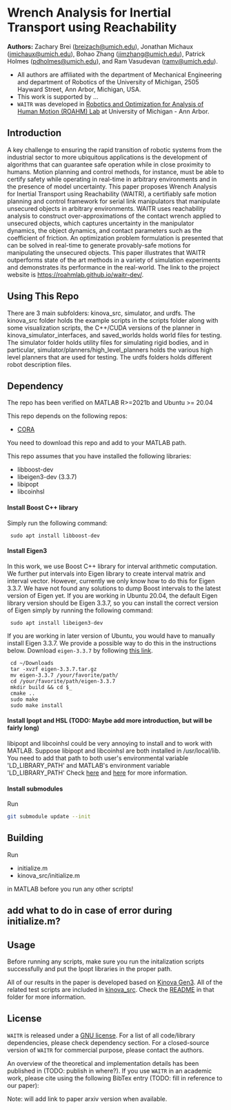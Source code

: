 # Wrench Analysis for Inertial Transport using Reachability
**Authors:** Zachary Brei (breizach@umich.edu), Jonathan Michaux (jmichaux@umich.edu), Bohao Zhang (jimzhang@umich.edu), Patrick Holmes (pdholmes@umich.edu), and Ram Vasudevan (ramv@umich.edu). 

- All authors are affiliated with the department of Mechanical Engineering and department of Robotics of the University of Michigan, 2505 Hayward Street, Ann Arbor, Michigan, USA.
- This work is supported by ...
- `WAITR` was developed in [Robotics and Optimization for Analysis of Human Motion (ROAHM) Lab](http://www.roahmlab.com/) at University of Michigan - Ann Arbor.

## Introduction
A key challenge to ensuring the rapid transition of robotic systems from the industrial sector to more ubiquitous applications is the development of algorithms that can guarantee safe operation while in close proximity to humans. Motion planning and control methods, for instance, must be able to certify safety while operating in real-time in arbitrary environments and in the presence of model uncertainty. This paper proposes Wrench Analysis for Inertial Transport using Reachability (WAITR), a certifiably safe motion planning and control framework for serial link manipulators that manipulate unsecured objects in arbitrary environments. WAITR uses reachability analysis to construct over-approximations of the contact wrench applied to unsecured objects, which captures uncertainty in the manipulator dynamics, the object dynamics, and contact parameters such as the coefficient of friction. An optimization problem formulation is presented that can be solved in real-time to generate provably-safe motions for manipulating the unsecured objects. This paper illustrates that WAITR outperforms state of the art methods in a variety of simulation experiments and demonstrates its performance in the real-world.
The link to the project website is https://roahmlab.github.io/waitr-dev/.

## Using This Repo

There are 3 main subfolders: kinova_src, simulator, and urdfs. The kinova_src folder holds the example scripts in the scripts folder along with some visualization scripts, the C++/CUDA versions of the planner in kinova_simulator_interfaces, and saved_worlds holds world files for testing. The simulator folder holds utility files for simulating rigid bodies, and in particular, simulator/planners/high_level_planners holds the various high level planners that are used for testing. The urdfs folders holds different robot description files.

## Dependency
The repo has been verified on MATLAB R>=2021b and Ubuntu >= 20.04

This repo depends on the following repos:
 - [CORA](https://tumcps.github.io/CORA/)
 
You need to download this repo and add to your MATLAB path.

This repo assumes that you have installed the following libraries:

 - libboost-dev
 - libeigen3-dev (3.3.7)
 - libipopt
 - libcoinhsl
 
#### Install Boost C++ library
Simply run the following command:

     sudo apt install libboost-dev 

#### Install Eigen3
In this work, we use Boost C++ library for interval arithmetic computation. 
We further put intervals into Eigen library to create interval matrix and interval vector. 
However, currently we only know how to do this for Eigen 3.3.7.
We have not found any solutions to dump Boost intervals to the latest version of Eigen yet.
If you are working in Ubuntu 20.04, the default Eigen library version should be Eigen 3.3.7, so you can install the correct version of Eigen simply by running the following command:

     sudo apt install libeigen3-dev 

If you are working in later version of Ubuntu, you would have to manually install Eigen 3.3.7.
We provide a possible way to do this in the instructions below.
Download `eigen-3.3.7` by following [this link](https://gitlab.com/libeigen/eigen/-/releases/3.3.7).

     cd ~/Downloads
     tar -xvzf eigen-3.3.7.tar.gz
     mv eigen-3.3.7 /your/favorite/path/
     cd /your/favorite/path/eigen-3.3.7
     mkdir build && cd $_
     cmake ..
     sudo make
     sudo make install
 
#### Install Ipopt and HSL (TODO: Maybe add more introduction, but will be fairly long)
libipopt and libcoinhsl could be very annoying to install and to work with MATLAB. 
Suppose libipopt and libcoinhsl are both installed in /usr/local/lib.
You need to add that path to both user's environmental variable 'LD_LIBRARY_PATH' and MATLAB's environment variable 'LD_LIBRARY_PATH'
Check [here](https://www.mathworks.com/help/matlab/matlab_external/set-run-time-library-path-on-linux-systems.html) and [here](https://stackoverflow.com/questions/13428910/how-to-set-the-environmental-variable-ld-library-path-in-linux) for more information.

#### Install submodules
Run
``` sh
git submodule update --init
```

## Building
Run 
 - initialize.m
 - kinova_src/initialize.m
 
in MATLAB before you run any other scripts!

## add what to do in case of error during initialize.m?

## Usage
Before running any scripts, make sure you run the initalization scripts successfully and put the Ipopt libraries in the proper path.

All of our results in the paper is developed based on [Kinova Gen3](https://www.kinovarobotics.com/product/gen3-robots). 
All of the related test scripts are included in [kinova_src](https://github.com/roahmlab/waitr-dev/tree/main/kinova_src).
Check the [README](https://github.com/roahmlab/waitr-dev/blob/main/kinova_src/README.md) in that folder for more information.

## License

`WAITR` is released under a [GNU license](https://github.com/roahmlab/waitr-dev/blob/main/LICENSE). For a list of all code/library dependencies, please check dependency section. For a closed-source version of `WAITR` for commercial purpose, please contact the authors.

An overview of the theoretical and implementation details has been published in (TODO: publish in where?). If you use `WAITR` in an academic work, please cite using the following BibTex entry (TODO: fill in reference to our paper):

Note: will add link to paper arxiv version when available.

